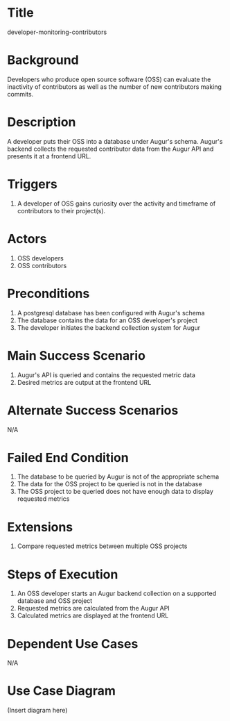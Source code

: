 # Title  
developer-monitoring-contributors  

# Background  
Developers who produce open source software (OSS) can evaluate the inactivity of contributors as well as the number of new contributors making commits.  

# Description  
A developer puts their OSS into a database under Augur's schema. Augur's backend collects the requested contributor data from the Augur API and presents it at a frontend URL.  

# Triggers  
1. A developer of OSS gains curiosity over the activity and timeframe of contributors to their project(s).  

# Actors  
1. OSS developers
2. OSS contributors  

# Preconditions  
1. A postgresql database has been configured with Augur's schema  
3. The database contains the data for an OSS developer's project  
4. The developer initiates the backend collection system for Augur  

# Main Success Scenario  
1. Augur's API is queried and contains the requested metric data  
2. Desired metrics are output at the frontend URL  

# Alternate Success Scenarios  
N/A  

# Failed End Condition  
1. The database to be queried by Augur is not of the appropriate schema  
2. The data for the OSS project to be queried is not in the database  
3. The OSS project to be queried does not have enough data to display requested metrics  

# Extensions  
1. Compare requested metrics between multiple OSS projects  

# Steps of Execution  
1. An OSS developer starts an Augur backend collection on a supported database and OSS project  
2. Requested metrics are calculated from the Augur API
3. Calculated metrics are displayed at the frontend URL  

# Dependent Use Cases  
N/A  

# Use Case Diagram  
(Insert diagram here)
